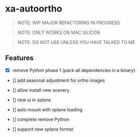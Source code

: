 # xa-autoortho


>NOTE: WIP MAJOR REFACTORING IN PROGRESS

>NOTE: ONLY WORKS ON MAC SILICON

>NOTE: DO NOT USE UNLESS YOU HAVE TALKED TO ME

## Features

- [x] remove Python phase 1 (pack all dependencies in a binary)

- [] add seasonal adjustment for ortho images

- [] allow install new scenery

- [] new ui in xplane

- [] auto mount with xplane loading

- [] complete remove Python

- [] support new xplane format
